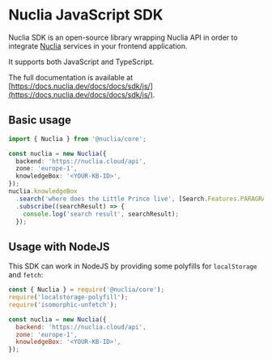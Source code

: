 # Nuclia JavaScript SDK

Nuclia SDK is an open-source library wrapping Nuclia API in order to integrate [Nuclia](https://nuclia.com) services in your frontend application.

It supports both JavaScript and TypeScript.

The full documentation is available at [https://docs.nuclia.dev/docs/docs/sdk/js/](https://docs.nuclia.dev/docs/docs/sdk/js/).

## Basic usage

```ts
import { Nuclia } from '@nuclia/core';

const nuclia = new Nuclia({
  backend: 'https://nuclia.cloud/api',
  zone: 'europe-1',
  knowledgeBox: '<YOUR-KB-ID>',
});
nuclia.knowledgeBox
  .search('where does the Little Prince live', [Search.Features.PARAGRAPH])
  .subscribe((searchResult) => {
    console.log('search result', searchResult);
  });
```

## Usage with NodeJS

This SDK can work in NodeJS by providing some polyfills for `localStorage` and `fetch`:

```js
const { Nuclia } = require('@nuclia/core');
require('localstorage-polyfill');
require('isomorphic-unfetch');

const nuclia = new Nuclia({
  backend: 'https://nuclia.cloud/api',
  zone: 'europe-1',
  knowledgeBox: '<YOUR-KB-ID>',
});
```
